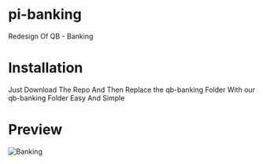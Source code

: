 # pi-banking
Redesign Of QB - Banking

# Installation
Just Download The Repo And Then Replace the qb-banking Folder With our qb-banking Folder Easy And Simple

# Preview
![Banking](https://media.discordapp.net/attachments/974140992582205450/997836319797547008/unknown.png?width=923&height=519)
